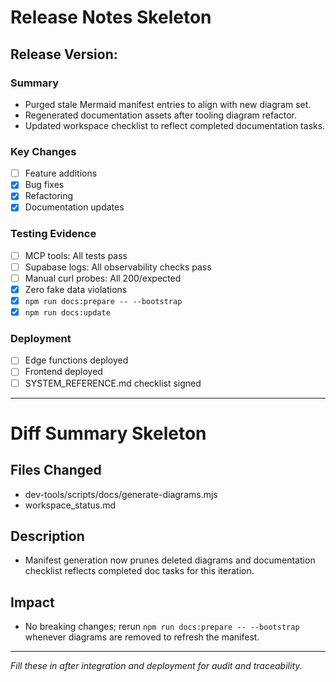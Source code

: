 # Release Notes Skeleton

## Release Version: <pending>

### Summary

- Purged stale Mermaid manifest entries to align with new diagram set.
- Regenerated documentation assets after tooling diagram refactor.
- Updated workspace checklist to reflect completed documentation tasks.

### Key Changes

- [ ] Feature additions
- [x] Bug fixes
- [x] Refactoring
- [x] Documentation updates

### Testing Evidence

- [ ] MCP tools: All tests pass
- [ ] Supabase logs: All observability checks pass
- [ ] Manual curl probes: All 200/expected
- [x] Zero fake data violations
- [x] `npm run docs:prepare -- --bootstrap`
- [x] `npm run docs:update`

### Deployment

- [ ] Edge functions deployed
- [ ] Frontend deployed
- [ ] SYSTEM_REFERENCE.md checklist signed

---

# Diff Summary Skeleton

## Files Changed

- dev-tools/scripts/docs/generate-diagrams.mjs
- workspace_status.md

## Description

- Manifest generation now prunes deleted diagrams and documentation checklist reflects completed doc tasks for this iteration.

## Impact

- No breaking changes; rerun `npm run docs:prepare -- --bootstrap` whenever diagrams are removed to refresh the manifest.

---

_Fill these in after integration and deployment for audit and traceability._
